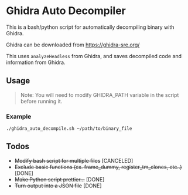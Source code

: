 # Ghidra Auto Decompiler 

This is a bash/python script for automatically decompiling binary with Ghidra.

Ghidra can be downloaded from https://ghidra-sre.org/

This uses `analyzeHeadless` from Ghidra, and saves decompiled code and information from Ghidra.



## Usage

>  Note: You will need to modify GHIDRA_PATH variable in the script before running it.

### Example
```
./ghidra_auto_decompile.sh ~/path/to/binary_file
```



## Todos

- ~~Modify bash script for multiple files~~ [CANCELED]
- ~~Exclude basic functions (ex. frame_dummy, register_tm_clones, etc..)~~ [DONE]
- ~~Make Python script prettier...~~ [DONE]
- ~~Turn output into a JSON file~~ [DONE]
